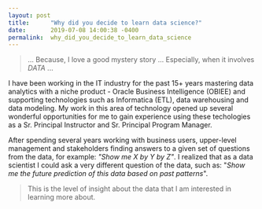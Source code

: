 ```yaml
---
layout: post
title:      "Why did you decide to learn data science?"
date:       2019-07-08 14:00:38 -0400
permalink:  why_did_you_decide_to_learn_data_science
---
```




>  ... Because, I love a good mystery story ... Especially, when it involves *DATA* ...  


I have been working in the IT industry for the past 15+ years mastering data analytics with a niche product - Oracle Business Intelligence (OBIEE) and supporting technologies such as Informatica (ETL),  data warehousing and data modeling.  My work in this area of technology opened up several wonderful opportunities for me to gain experience using these techologies as a Sr. Principal Instructor and Sr. Principal Program Manager.

After spending several years working with business users, upper-level management and stakeholders finding answers to a given set of questions from the data, for example: *"Show me X by Y by Z"*.  I realized that as a data scientist I could ask a very different question of the data, such as: "*Show me the future prediction of this data  based on past patterns*".  

> This is the level of insight about the data that I am interested in learning more about.








